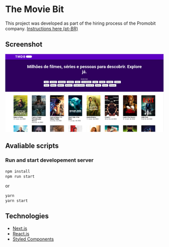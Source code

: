 # The Movie Bit

This project was developed as part of the hiring process of the Promobit company. [Instructions here (pt-BR)](https://github.com/Promobit/front-end-challenge)

## Screenshot

![](./public/tmdb.png)

## Avaliable scripts

### Run and start developement server

```
npm install
npm run start
```

or

```
yarn
yarn start
```

## Technologies

- [Next.js](https://nextjs.org/)
- [React.js](https://www.typescriptlang.org/)
- [Styled Components](https://styled-components.com/)
